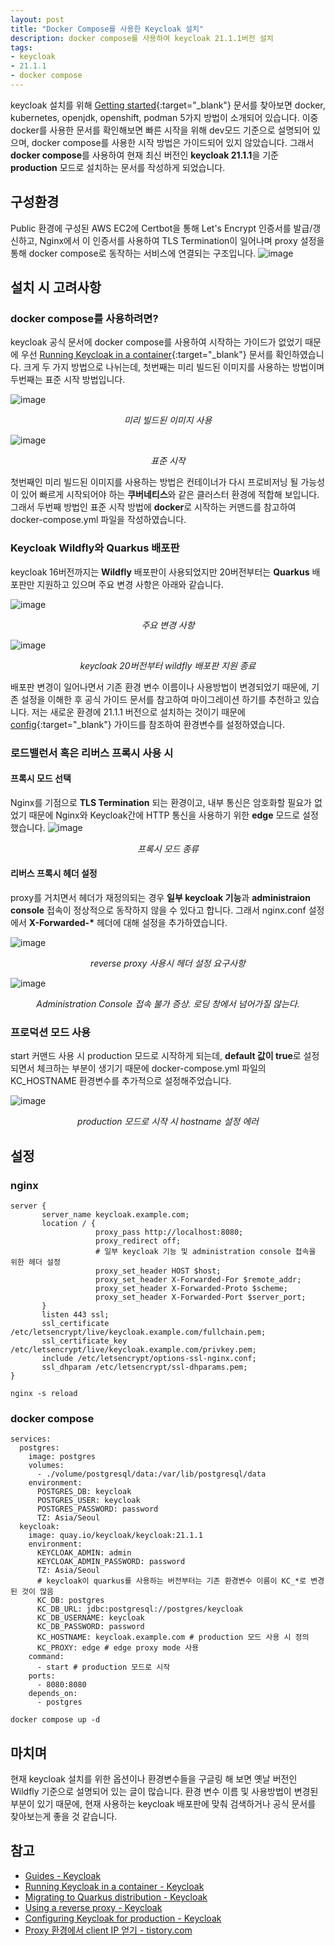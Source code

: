 ```yaml
---
layout: post
title: "Docker Compose를 사용한 Keycloak 설치"
description: docker compose를 사용하여 keycloak 21.1.1버전 설치
tags:
- keycloak
- 21.1.1
- docker compose
---
```


keycloak 설치를 위해 [Getting started](https://www.keycloak.org/guides#getting-started){:target="_blank"} 문서를 찾아보면 docker, kubernetes, openjdk, openshift, podman 5가지 방법이 소개되어 있습니다. 이중 docker를 사용한 문서를 확인해보면 빠른 시작을 위해 dev모드 기준으로 설명되어 있으며, docker compose를 사용한 시작 방법은 가이드되어 있지 않았습니다. 그래서 **docker compose**를 사용하여 현재 최신 버전인 **keycloak 21.1.1**을 기준 **production** 모드로 설치하는 문서를 작성하게 되었습니다.

## 구성환경
Public 환경에 구성된 AWS EC2에 Certbot을 통해 Let's Encrypt 인증서를 발급/갱신하고, Nginx에서 이 인증서를 사용하여 TLS Termination이 일어나며 proxy 설정을 통해 docker compose로 동작하는 서비스에 연결되는 구조입니다.
![image](https://github.com/KuberixEnterprise/kuberixenterprise.github.io/assets/92906503/4e21447b-4af7-48ab-9b2f-5add4a8200b4)

## 설치 시 고려사항

### docker compose를 사용하려면?
keycloak 공식 문서에 docker compose를 사용하여 시작하는 가이드가 없었기 때문에 우선 [Running Keycloak in a container](https://www.keycloak.org/server/containers){:target="_blank"} 문서를 확인하였습니다. 크게 두 가지 방법으로 나뉘는데, 첫번째는 미리 빌드된 이미지를 사용하는 방법이며 두번째는 표준 시작 방법입니다.

![image](https://github.com/KuberixEnterprise/kuberixenterprise.github.io/assets/92906503/b3d588f6-9d04-45ca-b555-cd7499c436bb)
*<center>미리 빌드된 이미지 사용</center>*

![image](https://github.com/KuberixEnterprise/kuberixenterprise.github.io/assets/92906503/c6d134f8-77de-475a-8078-2cb4e100aae8)
*<center>표준 시작</center>*

첫번째인 미리 빌드된 이미지를 사용하는 방법은 컨테이너가 다시 프로비저닝 될 가능성이 있어 빠르게 시작되어야 하는 **쿠버네티스**와 같은 클러스터 환경에 적합해 보입니다. 그래서 두번째 방법인 표준 시작 방법에 **docker**로 시작하는 커맨드를 참고하여 docker-compose.yml 파일을 작성하였습니다.

### Keycloak Wildfly와 Quarkus 배포판
keycloak 16버전까지는 **Wildfly** 배포판이 사용되었지만 20버전부터는 **Quarkus** 배포판만 지원하고 있으며 주요 변경 사항은 아래와 같습니다.

![image](https://github.com/KuberixEnterprise/kuberixenterprise.github.io/assets/92906503/6cdfc419-2b10-4105-bfae-9dc520d23b80)
*<center>주요 변경 사항</center>*

![image](https://github.com/KuberixEnterprise/kuberixenterprise.github.io/assets/92906503/48e2f1cb-cd86-4f5a-8d10-312727ddaff4)*<center>keycloak 20버전부터 wildfly 배포판 지원 종료</center>*

배포판 변경이 일어나면서 기존 환경 변수 이름이나 사용방법이 변경되었기 때문에, 기존 설정을 이해한 후 공식 가이드 문서를 참고하여 마이그레이션 하기를 추천하고 있습니다. 저는 새로운 환경에 21.1.1 버전으로 설치하는 것이기 때문에 [config](https://www.keycloak.org/server/all-config){:target="_blank"} 가이드를 참조하여 환경변수를 설정하였습니다.

### 로드밸런서 혹은 리버스 프록시 사용 시
#### 프록시 모드 선택
Nginx를 기점으로 **TLS Termination** 되는 환경이고, 내부 통신은 암호화할 필요가 없었기 때문에 Nginx와 Keycloak간에 HTTP 통신을 사용하기 위한 **edge** 모드로 설정했습니다.
![image](https://github.com/KuberixEnterprise/kuberixenterprise.github.io/assets/92906503/8e1b5cc0-e19f-4084-b9c0-ad3dda0d09db)
*<center>프록시 모드 종류</center>*

#### 리버스 프록시 헤더 설정
proxy를 거치면서 헤더가 재정의되는 경우 **일부 keycloak 기능**과 **administraion console** 접속이 정상적으로 동작하지 않을 수 있다고 합니다. 그래서 nginx.conf 설정에서 __X-Forwarded-*__ 헤더에 대해 설정을 추가하였습니다.

![image](https://github.com/KuberixEnterprise/kuberixenterprise.github.io/assets/92906503/2f0f32af-e05e-4b38-9627-fe758c37f9ce)
*<center>reverse proxy 사용시 헤더 설정 요구사항</center>*

![image](https://github.com/KuberixEnterprise/kuberixenterprise.github.io/assets/92906503/e4ac020b-0050-4f2f-8c3d-8afb5c48daaf)
*<center>Administration Console 접속 불가 증상. 로딩 창에서 넘어가질 않는다.</center>*

### 프로덕션 모드 사용
start 커맨드 사용 시 production 모드로 시작하게 되는데, **default 값이 true**로 설정되면서 체크하는 부분이 생기기 때문에 docker-compose.yml 파일의 KC_HOSTNAME 환경변수를 추가적으로 설정해주었습니다.

![image](https://github.com/KuberixEnterprise/kuberixenterprise.github.io/assets/92906503/f8b33191-8ce6-4a09-aebc-f886fc316aaf)
*<center>production 모드로 시작 시 hostname 설정 에러</center>*

## 설정
### nginx
```
server {
       server_name keycloak.example.com;
       location / {
                   proxy_pass http://localhost:8080;
                   proxy_redirect off;
                   # 일부 keycloak 기능 및 administration console 접속을 위한 헤더 설정
                   proxy_set_header HOST $host;
                   proxy_set_header X-Forwarded-For $remote_addr;
                   proxy_set_header X-Forwarded-Proto $scheme;
                   proxy_set_header X-Forwarded-Port $server_port;
       }
       listen 443 ssl;
       ssl_certificate  /etc/letsencrypt/live/keycloak.example.com/fullchain.pem;
       ssl_certificate_key  /etc/letsencrypt/live/keycloak.example.com/privkey.pem;
       include /etc/letsencrypt/options-ssl-nginx.conf;
       ssl_dhparam /etc/letsencrypt/ssl-dhparams.pem;
}
```
```
nginx -s reload
```

### docker compose
```
services:
  postgres:
    image: postgres
    volumes:
      - ./volume/postgresql/data:/var/lib/postgresql/data
    environment:
      POSTGRES_DB: keycloak
      POSTGRES_USER: keycloak
      POSTGRES_PASSWORD: password
      TZ: Asia/Seoul
  keycloak:
    image: quay.io/keycloak/keycloak:21.1.1
    environment:
      KEYCLOAK_ADMIN: admin
      KEYCLOAK_ADMIN_PASSWORD: password
      TZ: Asia/Seoul
      # keycloak이 quarkus를 사용하는 버전부터는 기존 환경변수 이름이 KC_*로 변경된 것이 많음
      KC_DB: postgres
      KC_DB_URL: jdbc:postgresql://postgres/keycloak
      KC_DB_USERNAME: keycloak
      KC_DB_PASSWORD: password
      KC_HOSTNAME: keycloak.example.com # production 모드 사용 시 정의
      KC_PROXY: edge # edge proxy mode 사용
    command:
      - start # production 모드로 시작
    ports:
      - 8080:8080
    depends_on:
      - postgres
```
```
docker compose up -d
```

## 마치며

현재 keycloak 설치를 위한 옵션이나 환경변수들을 구글링 해 보면 옛날 버전인 Wildfly 기준으로 설명되어 있는 글이 많습니다. 환경 변수 이름 및 사용방법이 변경된 부분이 있기 때문에, 현재 사용하는 keycloak 배포판에 맞춰 검색하거나 공식 문서를 찾아보는게 좋을 것 같습니다.

## 참고
* [Guides - Keycloak](https://www.keycloak.org/guides#getting-started)
* [Running Keycloak in a container - Keycloak](https://www.keycloak.org/server/containers)
* [Migrating to Quarkus distribution - Keycloak](https://www.keycloak.org/migration/migrating-to-quarkus)
* [Using a reverse proxy - Keycloak](https://www.keycloak.org/server/reverseproxy#_proxy_modes)
* [Configuring Keycloak for production - Keycloak](https://www.keycloak.org/server/configuration-production)
* [Proxy 환경에서 client IP 얻기 - tistory.com](https://cornswrold.tistory.com/442)
